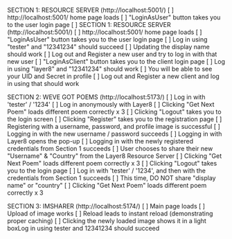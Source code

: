 SECTION 1: RESOURCE SERVER (http://localhost:5001/)
[ ] http://localhost:5001/ home page loads
[ ] "LoginAsUser" button takes you to the user login page
[ ] SECTION 1: RESOURCE SERVER (http://localhost:5001/)
[ ] http://localhost:5001/ home page loads
[ ] "LoginAsUser" button takes you to the user login page
[ ] Log in using "tester" and "12341234" should succeed
[ ] Updating the display name should work
[ ] Log out and Register a new user and try to log in with that new user
[ ] "LoginAsClient" button takes you to the client login page
[ ] Log in using "layer8" and "12341234" should work
[ ] You will be able to see your UID and Secret in profile
[ ] Log out and Register a new client and log in using that should work

SECTION 2: WEVE GOT POEMS (http://localhost:5173/)
[ ] Log in with 'tester' / '1234'
[ ] Log in anonymously with Layer8
[ ] Clicking "Get Next Poem" loads different poem correctly x 3
[ ] Clicking "Logout" takes you to the login screen
[ ] Clicking "Register" takes you to the registration page
[ ] Registering with a username, password, and profile image is successful
[ ] Logging in with the new username / password succeeds
[ ] Logging in with Layer8 opens the pop-up
[ ] Logging in with the newly registered credentials from Section 1 succeeds
[ ] User chooses to share their new "Username" & "Country" from the Layer8 Resource Server
[ ] Clicking "Get Next Poem" loads different poem correctly x 3
[ ] Clicking "Logout" takes you to the login page
[ ] Log in with 'tester' / '1234', and then with the credentials from Section 1 succeeds
[ ] This time, DO NOT share "display name" or "country"
[ ] Clicking "Get Next Poem" loads different poem correctly x 3

SECTION 3: IMSHARER (http://localhost:5174/)
[ ] Main page loads
[ ] Upload of image works
[ ] Reload leads to instant reload (demonstrating proper caching)
[ ] Clicking the newly loaded image shows it in a light boxLog in using tester and 12341234 should succeed
